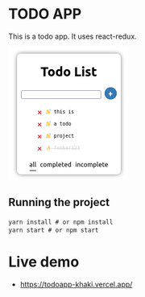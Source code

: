 # TODO APP

This is a todo app. It uses react-redux.

![todoapp](./img/todoapp.png)

## Running the project

```
yarn install # or npm install
yarn start # or npm start
```

# Live demo

- https://todoapp-khaki.vercel.app/